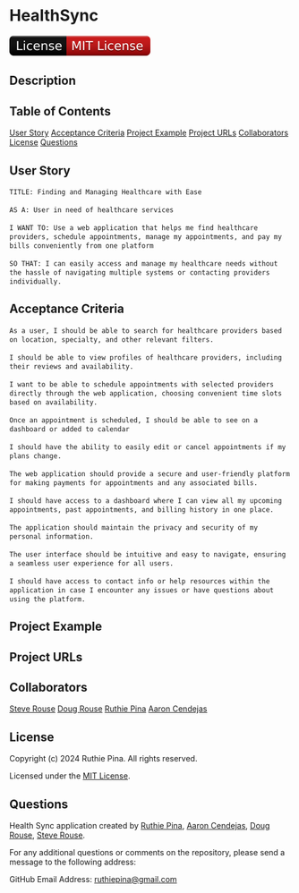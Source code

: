 # HealthSync

![License Badge](./public/assets/badge.svg)

## Description



## Table of Contents

[User Story](#user-story)
[Acceptance Criteria](#acceptance-criteria)
[Project Example](#project-example)
[Project URLs](#project-urls)
[Collaborators](#collaborators)
[License](#license)
[Questions](#questions)

## User Story

```
TITLE: Finding and Managing Healthcare with Ease

AS A: User in need of healthcare services

I WANT TO: Use a web application that helps me find healthcare providers, schedule appointments, manage my appointments, and pay my bills conveniently from one platform

SO THAT: I can easily access and manage my healthcare needs without the hassle of navigating multiple systems or contacting providers individually.
```

## Acceptance Criteria

```
As a user, I should be able to search for healthcare providers based on location, specialty, and other relevant filters.

I should be able to view profiles of healthcare providers, including their reviews and availability.

I want to be able to schedule appointments with selected providers directly through the web application, choosing convenient time slots based on availability.

Once an appointment is scheduled, I should be able to see on a dashboard or added to calendar

I should have the ability to easily edit or cancel appointments if my plans change.

The web application should provide a secure and user-friendly platform for making payments for appointments and any associated bills.

I should have access to a dashboard where I can view all my upcoming appointments, past appointments, and billing history in one place.

The application should maintain the privacy and security of my personal information.

The user interface should be intuitive and easy to navigate, ensuring a seamless user experience for all users.

I should have access to contact info or help resources within the application in case I encounter any issues or have questions about using the platform.
```

## Project Example



## Project URLs



## Collaborators

[Steve Rouse]() 
[Doug Rouse]()
[Ruthie Pina]()
[Aaron Cendejas]()

## License

Copyright (c) 2024 Ruthie Pina. All rights reserved.

Licensed under the [MIT License](https://choosealicense.com/licenses/mit).

## Questions

Health Sync application created by [Ruthie Pina](https://github.com/ruthiepina), [Aaron Cendejas](), [Doug Rouse](), [Steve Rouse]().

For any additional questions or comments on the repository, please send a message to the following address:

GitHub Email Address: <ruthiepina@gmail.com>